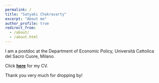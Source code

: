 ```yaml
---
permalink: /
title: "Satyaki Chakravarty"
excerpt: "About me"
author_profile: true
redirect_from: 
  - /about/
  - /about.html
---
```


I am a postdoc at the Department of Economic Policy, Università Cattolica del Sacro Cuore, Milano.

Click [**here**](https://satyaki4.github.io/files/satyaki_CV.pdf) for my CV.

Thank you very much for dropping by!
